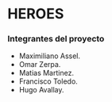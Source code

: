 # HEROES
### Integrantes del proyecto
- Maximiliano Assel. 
- Omar Zerpa.
- Matias Martinez. 
- Francisco Toledo.
- Hugo Avallay.
